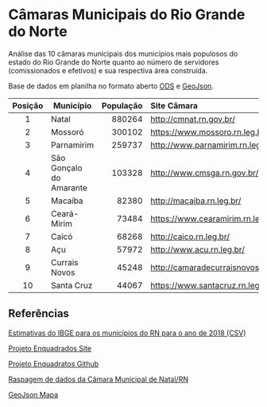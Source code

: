 # Câmaras Municipais do Rio Grande do Norte

Análise das 10 câmaras municipais dos municípios mais populosos do estado do Rio Grande do Norte quanto ao número de servidores \(comissionados e efetivos\) e sua respectiva área construída.

Base de dados em planilha no formato aberto [ODS](assets/camaras_municipais_rn_data.ods) e [GeoJson](assets/camaras_municipais_rn_data.geojson).

| Posição | Município               | População | Site Câmara                         | Latitude  | Longitude  |
|:-------:| ----------------------- | ---------:|:----------------------------------- |:---------:|:----------:|
| 1       | Natal                   | 880264    | http://cmnat.rn.gov.br/             | -5.790040 | -35.200482 |
| 2       | Mossoró                 | 300102    | https://www.mossoro.rn.leg.br/      | -5.192654 | -37.341804 |
| 3       | Parnamirim              | 259737    | http://www.parnamirim.rn.leg.br/    | -5.923764 | -35.265434 |
| 4       | São Gonçalo do Amarante | 103328    | http://www.cmsga.rn.gov.br/         | -5.794169 | -35.328604 |
| 5       | Macaíba                 | 82380     | http://macaiba.rn.leg.br/           | -5.857753 | -35.353950 |
| 6       | Ceará-Mirim             | 73484     | https://www.cearamirim.rn.leg.br    | -5.632780 | -35.422153 |
| 7       | Caicó                   | 68268     | http://caico.rn.leg.br/             | -6.457560 | -37.096148 |
| 8       | Açu                     | 57972     | http://www.acu.rn.leg.br/           | -5.573384 | -36.908962 |
| 9       | Currais Novos           | 45248     | http://camaradecurraisnovos.com.br/ | -6.263526 | -36.513782 |
| 10      | Santa Cruz              | 44067     | https://www.santacruz.rn.leg.br/    | -6.230224 | -36.020601 |

## Referências

[Estimativas do IBGE para os municípios do RN para o ano de 2018 (CSV)](assets/populacao_municipios_rn.csv)

[Projeto Enquadrados Site](https://analytics-ufcg.github.io/enquadrados)

[Projeto Enquadratos Github](https://github.com/analytics-ufcg/enquadrados)

[Raspagem de dados da Câmara Municipal de Natal/RN](https://github.com/gabicavalcante/raspagem-ordens-camara)

[GeoJson Mapa](https://github.com/mapaderibeirao/mapas/tree/master/turismo)
